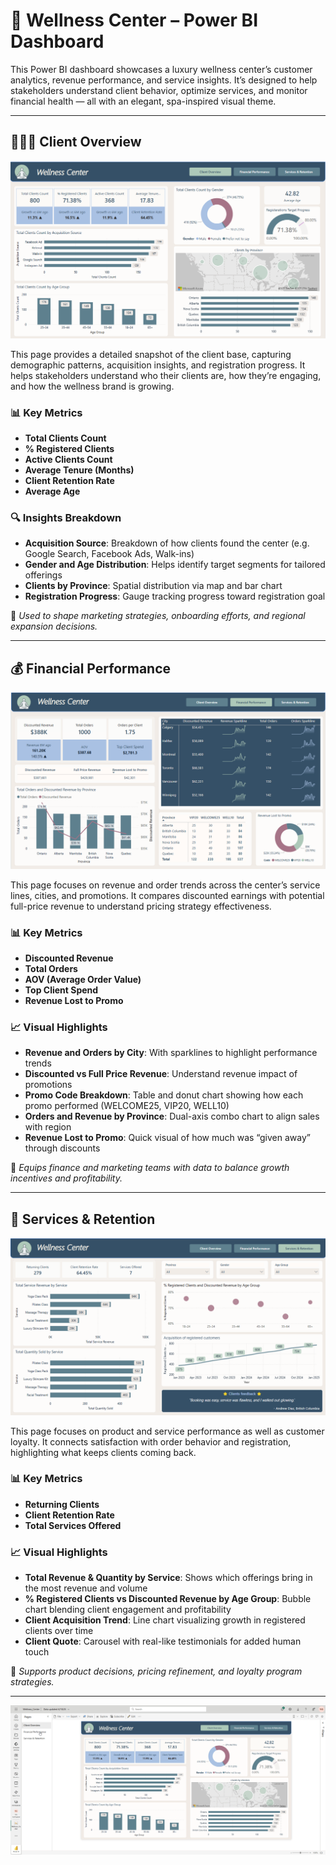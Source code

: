 # 🌿 Wellness Center – Power BI Dashboard

This Power BI dashboard showcases a luxury wellness center’s customer analytics, revenue performance, and service insights. It’s designed to help stakeholders understand client behavior, optimize services, and monitor financial health — all with an elegant, spa-inspired visual theme.

---

## 🧘🏼‍♀️ Client Overview

![Client Overview](media/ClientOverview.png)

This page provides a detailed snapshot of the client base, capturing demographic patterns, acquisition insights, and registration progress. It helps stakeholders understand who their clients are, how they’re engaging, and how the wellness brand is growing.

### 📊 Key Metrics
- **Total Clients Count**
- **% Registered Clients**
- **Active Clients Count**
- **Average Tenure (Months)**
- **Client Retention Rate**
- **Average Age**

### 🔍 Insights Breakdown
- **Acquisition Source**: Breakdown of how clients found the center (e.g. Google Search, Facebook Ads, Walk-ins)
- **Gender and Age Distribution**: Helps identify target segments for tailored offerings
- **Clients by Province**: Spatial distribution via map and bar chart
- **Registration Progress**: Gauge tracking progress toward registration goal

📌 *Used to shape marketing strategies, onboarding efforts, and regional expansion decisions.*

---

## 💰 Financial Performance

![Financial Performance](media/FinancialPerformance.png)

This page focuses on revenue and order trends across the center’s service lines, cities, and promotions. It compares discounted earnings with potential full-price revenue to understand pricing strategy effectiveness.

### 📊 Key Metrics
- **Discounted Revenue**
- **Total Orders**
- **AOV (Average Order Value)**
- **Top Client Spend**
- **Revenue Lost to Promo**

### 📈 Visual Highlights
- **Revenue and Orders by City**: With sparklines to highlight performance trends
- **Discounted vs Full Price Revenue**: Understand revenue impact of promotions
- **Promo Code Breakdown**: Table and donut chart showing how each promo performed (WELCOME25, VIP20, WELL10)
- **Orders and Revenue by Province**: Dual-axis combo chart to align sales with region
- **Revenue Lost to Promo**: Quick visual of how much was “given away” through discounts

📌 *Equips finance and marketing teams with data to balance growth incentives and profitability.*

---

## 🌿 Services & Retention

![Services and Retention](media/Services&Retention.png)

This page focuses on product and service performance as well as customer loyalty. It connects satisfaction with order behavior and registration, highlighting what keeps clients coming back.

### 📊 Key Metrics
- **Returning Clients**
- **Client Retention Rate**
- **Total Services Offered**

### 📈 Visual Highlights
- **Total Revenue & Quantity by Service**: Shows which offerings bring in the most revenue and volume
- **% Registered Clients vs Discounted Revenue by Age Group**: Bubble chart blending client engagement and profitability
- **Client Acquisition Trend**: Line chart visualizing growth in registered clients over time
- **Client Quote**: Carousel with real-like testimonials for added human touch

📌 *Supports product decisions, pricing refinement, and loyalty program strategies.*

---

![Services and Retention](media/Wellness_Center.gif)
